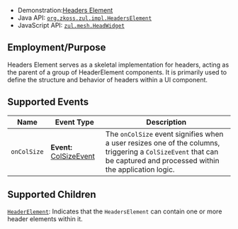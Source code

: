
- Demonstration:[Headers Element](http://www.zkoss.org/zkdemo/userguide/#g13)
- Java API: [`org.zkoss.zul.impl.HeadersElement`](https://www.zkoss.org/javadoc/latest/zk/org/zkoss/zul/impl/HeadersElement.html)
- JavaScript API: [`zul.mesh.HeadWidget`](https://www.zkoss.org/javadoc/latest/jsdoc/classes/zul.mesh.HeadWidget.html)

## Employment/Purpose

Headers Element serves as a skeletal implementation for headers, acting as the parent of a group of HeaderElement components. It is primarily used to define the structure and behavior of headers within a UI component.


## Supported Events

| Name      | Event Type                                     | Description |
|-----------|------------------------------------------------|-------------|
| `onColSize` | **Event:** [ColSizeEvent](https://www.zkoss.org/javadoc/latest/zk/org/zkoss/zul/event/ColSizeEvent.html) | The `onColSize` event signifies when a user resizes one of the columns, triggering a `ColSizeEvent` that can be captured and processed within the application logic.|

## Supported Children

[`HeaderElement`](headerelement): Indicates that the `HeadersElement` can contain one or more header elements within it.
